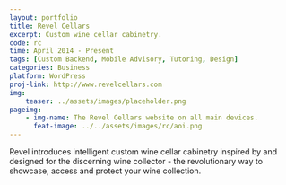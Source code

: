 ```yaml
---
layout: portfolio
title: Revel Cellars
excerpt: Custom wine cellar cabinetry.
code: rc
time: April 2014 - Present
tags: [Custom Backend, Mobile Advisory, Tutoring, Design]
categories: Business
platform: WordPress
proj-link: http://www.revelcellars.com
img:
    teaser: ../assets/images/placeholder.png
pageimg:
    - img-name: The Revel Cellars website on all main devices.
      feat-image: ../../assets/images/rc/aoi.png
---
```


Revel introduces intelligent custom wine cellar cabinetry inspired by and designed for the discerning wine collector - the revolutionary way to showcase, access and protect your wine collection.
